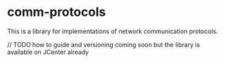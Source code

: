 # comm-protocols
This is a library for implementations of network communication protocols.

// TODO how to guide and versioning coming soon but the library is available on JCenter already
